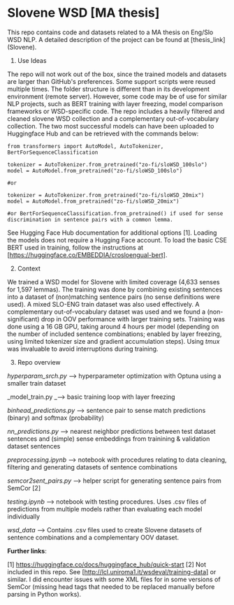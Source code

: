 # Slovene WSD [MA thesis]

This repo contains code and datasets related to a MA thesis on Eng/Slo WSD NLP. A detailed description of the project can be found at [thesis_link] (Slovene).

1. Use Ideas
   
The repo will not work out of the box, since the trained models and datasets are larger than GitHub's preferences. Some support scripts were reused multiple times. The folder structure is different than in its development environment (remote server). However, some code may be of use for similar NLP projects, such as BERT training with layer freezing, model comparison frameworks or WSD-specific code. The repo includes a heavily filtered and cleaned slovene WSD collection and a complementary out-of-vocabulary collection. The two most successful models can have been uploaded to Huggingface Hub and can be retrieved with the commands below:
```
from transformers import AutoModel, AutoTokenizer, BertForSequenceClassification

tokenizer = AutoTokenizer.from_pretrained("zo-fi/sloWSD_100slo")
model = AutoModel.from_pretrained("zo-fi/sloWSD_100slo")

#or

tokenizer = AutoTokenizer.from_pretrained("zo-fi/sloWSD_20mix")
model = AutoModel.from_pretrained("zo-fi/sloWSD_20mix")

#or BertForSequenceClassification.from_pretrained() if used for sense discrimination in sentence pairs with a common lemma.
```
See Hugging Face Hub  documentation for additional options [1]. Loading the models does not require a Hugging Face account. To load the basic CSE BERT used in training, follow the instructions at [https://huggingface.co/EMBEDDIA/crosloengual-bert].

2. Context
   
We trained a WSD model for Slovene with limited coverage (4,633 senses for 1,597 lemmas). The training was done by combining existing sentences into a dataset of (non)matching sentence pairs (no sense definitions were used). A mixed SLO-ENG train dataset was also used effectively. A complementary out-of-vocabulary dataset was used and we found a (non-significant) drop in OOV performance with larger training sets. Training was done using a 16 GB GPU, taking around 4 hours per model (depending on the number of included sentence combinations; enabled by layer freezing, using limited tokenizer size and gradient accumulation steps). Using _tmux_ was invaluable to avoid interruptions during training.

3. Repo overview
   
_hyperparam_srch.py_ --> hyperparameter optimization with Optuna using a smaller train dataset

_model_train.py _--> basic training loop with layer freezing

_binhead_predictions.py_ --> sentence pair to sense match predictions (binary) and softmax (probability)

_nn_predictions.py_ --> nearest neighbor predictions between test dataset sentences and (simple) sense embeddings from trainining & validation dataset sentences

_preprocessing.ipynb_ --> notebook with procedures relating to data cleaning, filtering and generating datasets of sentence combinations

_semcor2sent_pairs.py_ --> helper script for generating sentence pairs from SemCor [2] 

_testing.ipynb_ --> notebook with testing procedures. Uses .csv files of predictions from multiple models rather than evaluating each model individually

_wsd_data_ --> Contains .csv files used to create Slovene datasets of sentence combinations and a complementary OOV dataset.


**Further links**:

[1]
https://huggingface.co/docs/huggingface_hub/quick-start
[2]
Not included in this repo. See [http://lcl.uniroma1.it/wsdeval/training-data] or similar. I did encounter issues with some XML files for in some versions of SemCor (missing head tags that needed to be replaced manually before parsing in Python works).

